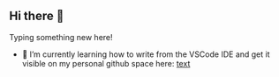 ## Hi there 👋

Typing something new here!

- 🌱 I’m currently learning how to write from the VSCode IDE and get it visible on my personal github space here: [text](https://github.com/arvindintel/arvindintel)


<!--
**arvindintel/arvindintel** is a ✨ _special_ ✨ repository because its `README.md` (this file) appears on your GitHub profile.

Here are some ideas to get you started:

- 🔭 I’m currently working on ...
- 🌱 I’m currently learning ...
- 👯 I’m looking to collaborate on ...
- 🤔 I’m looking for help with ...
- 💬 Ask me about ...
- 📫 How to reach me: ...
- 😄 Pronouns: ...
- ⚡ Fun fact: ...
-->
